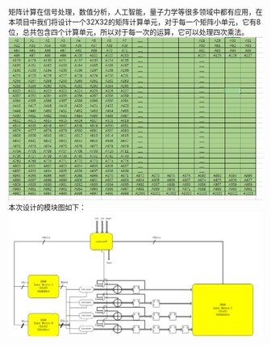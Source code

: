 矩阵计算在信号处理，数值分析，人工智能，量子力学等很多领域中都有应用，在本项目中我们将设计一个32X32的矩阵计算单元，对于每一个矩阵小单元，它有8位，总共包含四个计算单元，所以对于每一次的运算，它可以处理四次乘法。
![alt text](image.png)
本次设计的模块图如下：
![alt text](image-1.png)

